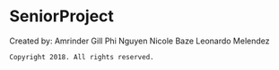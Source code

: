 # SeniorProject
Created by:
    Amrinder Gill
    Phi Nguyen
    Nicole Baze
	Leonardo Melendez
    
    Copyright 2018. All rights reserved.
   

